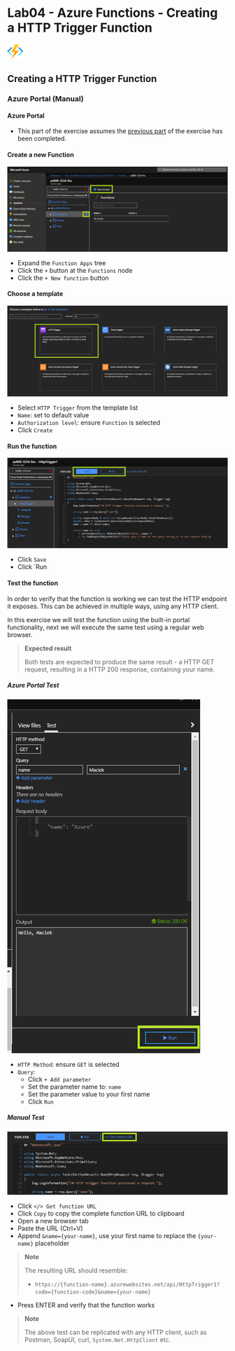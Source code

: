 # Lab04 - Azure Functions - Creating a HTTP Trigger Function

![logo](./img/logo.svg)

## Creating a HTTP Trigger Function

### Azure Portal (Manual)

#### Azure Portal
    
- This part of the exercise assumes the [previous part](./deployment.md) of the exercise has been completed.

#### Create a new Function
![create-new-function](./img/07-create-new-function.png)
- Expand the `Function Apps` tree
- Click the `+` button at the `Functions` node
- Click the `+ New function` button

#### Choose a template
![choose-template](./img/08-http-trigger.png)
- Select `HTTP Trigger` from the template list
- `Name`: set to default value
- `Authorization level`: ensure `Function` is selected
- Click `Create`

#### Run the function

![run](./img/09-run.png)
- Click `Save`
- Click `Run

#### Test the function

In order to verify that the function is working we can test the HTTP endpoint it exposes. This can be achieved in multiple ways, using any HTTP client.

In this exercise we will test the function using the built-in portal functionality, next we will execute the same test using a regular web browser.

> **Expected result**
>
> Both tests are expected to produce the same result - a HTTP GET request, resulting in a HTTP 200 response, containing your name.

##### Azure Portal Test
![test-func](./img/11-test-func.png)
- `HTTP Method`: ensure `GET` is selected
- `Query`:
    - Click `+ Add parameter`
    - Set the parameter name to: `name`
    - Set the parameter value to your first name
    - Click `Run`

##### Manual Test
![get-func-url](./img/10-get-func-url.png)
- Click `</> Get function URL`
- Click `Copy` to copy the complete function URL to clipboard
- Open a new browser tab
- Paste the URL (Ctrl+V)
- Append `&name={your-name}`, use your first name to replace the `{your-name}` placeholder

> **Note**
>
> The resulting URL should resemble:
> - `https://{function-name}.azurewebsites.net/api/HttpTrigger1?code={function-code}&name={your-name}`
- Press ENTER and verify that the function works

> **Note**
>
> The above test can be replicated with any HTTP client, such as Postman, SoapUI, curl, `System.Net.HttpClient` etc.
